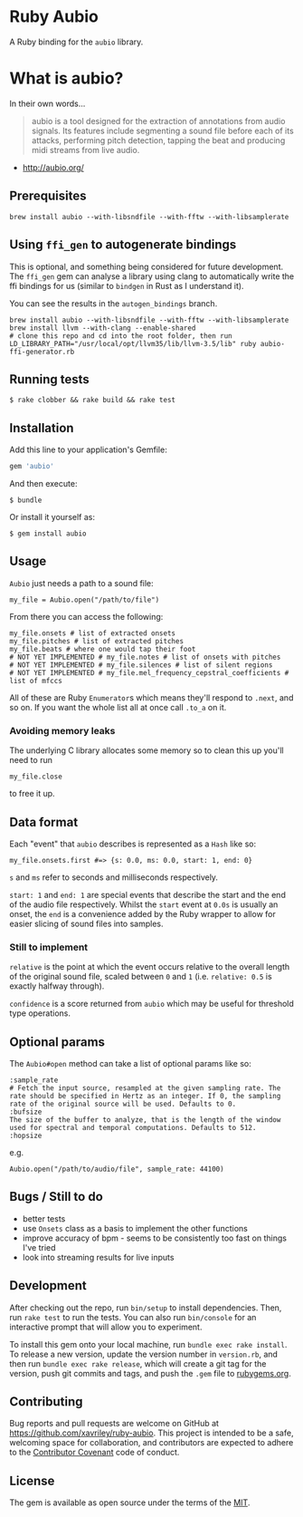# Ruby Aubio

A Ruby binding for the `aubio` library.

# What is aubio?

In their own words...

> aubio is a tool designed for the extraction of annotations from audio signals. Its features include segmenting a sound file before each of its attacks, performing pitch detection, tapping the beat and producing midi streams from live audio.
- http://aubio.org/

## Prerequisites

`brew install aubio --with-libsndfile --with-fftw --with-libsamplerate`

## Using `ffi_gen` to autogenerate bindings

This is optional, and something being considered for future development. The
`ffi_gen` gem can analyse a library using clang to automatically write the ffi
bindings for us (similar to `bindgen` in Rust as I understand it).

You can see the results in the `autogen_bindings` branch.

```
brew install aubio --with-libsndfile --with-fftw --with-libsamplerate
brew install llvm --with-clang --enable-shared
# clone this repo and cd into the root folder, then run
LD_LIBRARY_PATH="/usr/local/opt/llvm35/lib/llvm-3.5/lib" ruby aubio-ffi-generator.rb
```

## Running tests

```
$ rake clobber && rake build && rake test
```

## Installation

Add this line to your application's Gemfile:

```ruby
gem 'aubio'
```

And then execute:

    $ bundle

Or install it yourself as:

    $ gem install aubio

## Usage

`Aubio` just needs a path to a sound file:

```
my_file = Aubio.open("/path/to/file")
```

From there you can access the following:

```
my_file.onsets # list of extracted onsets
my_file.pitches # list of extracted pitches
my_file.beats # where one would tap their foot
# NOT YET IMPLEMENTED # my_file.notes # list of onsets with pitches
# NOT YET IMPLEMENTED # my_file.silences # list of silent regions
# NOT YET IMPLEMENTED # my_file.mel_frequency_cepstral_coefficients # list of mfccs
```

All of these are Ruby `Enumerator`s which means they'll respond to `.next`, and so on. If you want the whole list all at once call `.to_a` on it.

### Avoiding memory leaks

The underlying C library allocates some memory so to clean this up you'll need to run

    my_file.close

to free it up.

## Data format

Each "event" that `aubio` describes is represented as a `Hash` like so:

```
my_file.onsets.first #=> {s: 0.0, ms: 0.0, start: 1, end: 0}
```

`s` and `ms` refer to seconds and milliseconds respectively.

`start: 1` and `end: 1` are special events that describe the start and the end of the audio file respectively. Whilst the `start` event at `0.0s` is usually an onset, the `end` is a convenience added by the Ruby wrapper to allow for easier slicing of sound files into samples.

### Still to implement

`relative` is the point at which the event occurs relative to the overall length of the original sound file, scaled between `0` and `1` (i.e. `relative: 0.5` is exactly halfway through).

`confidence` is a score returned from `aubio` which may be useful for threshold type operations.

## Optional params

The `Aubio#open` method can take a list of optional params like so:

```
:sample_rate
# Fetch the input source, resampled at the given sampling rate. The rate should be specified in Hertz as an integer. If 0, the sampling rate of the original source will be used. Defaults to 0.
:bufsize
The size of the buffer to analyze, that is the length of the window used for spectral and temporal computations. Defaults to 512.
:hopsize
```

e.g.

```
Aubio.open("/path/to/audio/file", sample_rate: 44100)
```

## Bugs / Still to do

* better tests
* use `Onsets` class as a basis to implement the other functions
* improve accuracy of bpm - seems to be consistently too fast on things I've tried
* look into streaming results for live inputs

## Development

After checking out the repo, run `bin/setup` to install dependencies. Then, run `rake test` to run the tests. You can also run `bin/console` for an interactive prompt that will allow you to experiment.

To install this gem onto your local machine, run `bundle exec rake install`. To release a new version, update the version number in `version.rb`, and then run `bundle exec rake release`, which will create a git tag for the version, push git commits and tags, and push the `.gem` file to [rubygems.org](https://rubygems.org).

## Contributing

Bug reports and pull requests are welcome on GitHub at https://github.com/xavriley/ruby-aubio. This project is intended to be a safe, welcoming space for collaboration, and contributors are expected to adhere to the [Contributor Covenant](http://contributor-covenant.org) code of conduct.


## License

The gem is available as open source under the terms of the [MIT](http://opensource.org/licenses/MIT).

